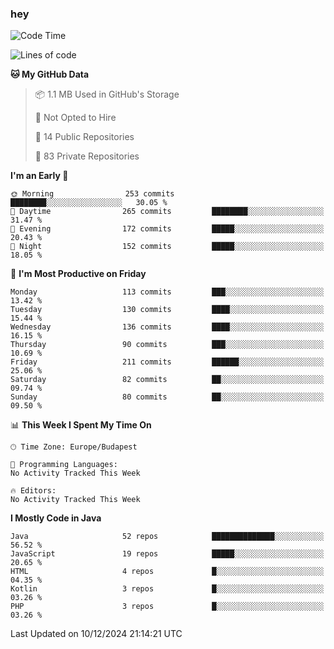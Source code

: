 ### hey

<!--START_SECTION:waka-->
![Code Time](http://img.shields.io/badge/Code%20Time-1%2C037%20hrs%202%20mins-blue)

![Lines of code](https://img.shields.io/badge/From%20Hello%20World%20I%27ve%20Written-1.1%20million%20lines%20of%20code-blue)

**🐱 My GitHub Data** 

> 📦 1.1 MB Used in GitHub's Storage 
 > 
> 🚫 Not Opted to Hire
 > 
> 📜 14 Public Repositories 
 > 
> 🔑 83 Private Repositories 
 > 
**I'm an Early 🐤** 

```text
🌞 Morning                253 commits         ████████░░░░░░░░░░░░░░░░░   30.05 % 
🌆 Daytime                265 commits         ████████░░░░░░░░░░░░░░░░░   31.47 % 
🌃 Evening                172 commits         █████░░░░░░░░░░░░░░░░░░░░   20.43 % 
🌙 Night                  152 commits         █████░░░░░░░░░░░░░░░░░░░░   18.05 % 
```
📅 **I'm Most Productive on Friday** 

```text
Monday                   113 commits         ███░░░░░░░░░░░░░░░░░░░░░░   13.42 % 
Tuesday                  130 commits         ████░░░░░░░░░░░░░░░░░░░░░   15.44 % 
Wednesday                136 commits         ████░░░░░░░░░░░░░░░░░░░░░   16.15 % 
Thursday                 90 commits          ███░░░░░░░░░░░░░░░░░░░░░░   10.69 % 
Friday                   211 commits         ██████░░░░░░░░░░░░░░░░░░░   25.06 % 
Saturday                 82 commits          ██░░░░░░░░░░░░░░░░░░░░░░░   09.74 % 
Sunday                   80 commits          ██░░░░░░░░░░░░░░░░░░░░░░░   09.50 % 
```


📊 **This Week I Spent My Time On** 

```text
🕑︎ Time Zone: Europe/Budapest

💬 Programming Languages: 
No Activity Tracked This Week

🔥 Editors: 
No Activity Tracked This Week
```

**I Mostly Code in Java** 

```text
Java                     52 repos            ██████████████░░░░░░░░░░░   56.52 % 
JavaScript               19 repos            █████░░░░░░░░░░░░░░░░░░░░   20.65 % 
HTML                     4 repos             █░░░░░░░░░░░░░░░░░░░░░░░░   04.35 % 
Kotlin                   3 repos             █░░░░░░░░░░░░░░░░░░░░░░░░   03.26 % 
PHP                      3 repos             █░░░░░░░░░░░░░░░░░░░░░░░░   03.26 % 
```




 Last Updated on 10/12/2024 21:14:21 UTC
<!--END_SECTION:waka-->
